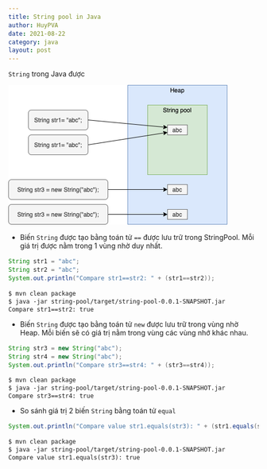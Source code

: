 ```yaml
---
title: String pool in Java
author: HuyPVA
date: 2021-08-22
category: java
layout: post
---
```


`String` trong Java được 

![StringPool](../assets/images/string_pool.png)

- Biến `String` được tạo bằng toán tử `==` được lưu trữ trong StringPool. Mỗi giá trị được nằm trong 1 vùng nhờ duy nhất.

```java
String str1 = "abc";
String str2 = "abc";
System.out.println("Compare str1==str2: " + (str1==str2));
``` 
```shell script
$ mvn clean package
$ java -jar string-pool/target/string-pool-0.0.1-SNAPSHOT.jar
Compare str1==str2: true
````
- Biến `String` được tạo bằng toán tử `new` được lưu trữ trong vùng nhờ Heap. Mỗi biến sẽ có giá trị nằm trong vùng các vùng nhớ khác nhau.
```java
String str3 = new String("abc");
String str4 = new String("abc");
System.out.println("Compare str3==str4: " + (str3==str4));
``` 
```shell script
$ mvn clean package
$ java -jar string-pool/target/string-pool-0.0.1-SNAPSHOT.jar
Compare str3==str4: true
````

- So sánh giá trị 2 biến `String` bằng toán tử `equal`
```java
System.out.println("Compare value str1.equals(str3): " + (str1.equals(str3)));
```
```shell script
$ mvn clean package
$ java -jar string-pool/target/string-pool-0.0.1-SNAPSHOT.jar
Compare value str1.equals(str3): true
```` 

[1]: https://pages.github.com